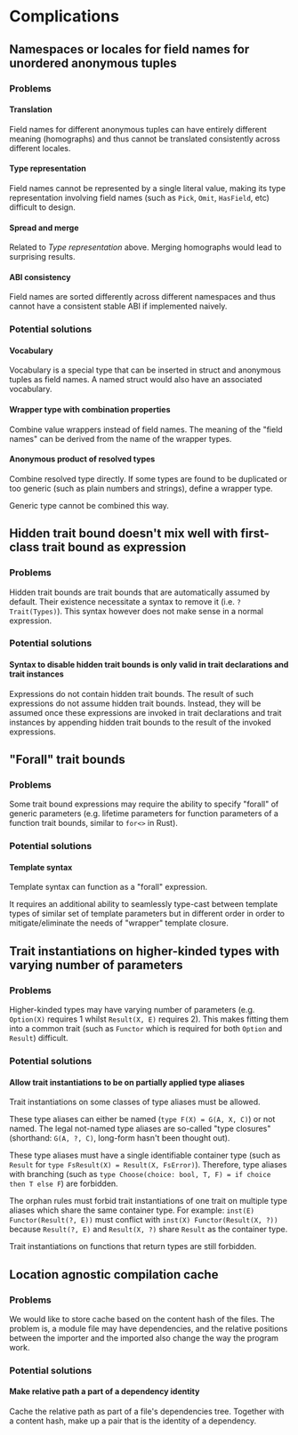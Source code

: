 # Complications

## Namespaces or locales for field names for unordered anonymous tuples

### Problems

#### Translation

Field names for different anonymous tuples can have entirely different meaning (homographs) and thus cannot be translated consistently across different locales.

#### Type representation

Field names cannot be represented by a single literal value, making its type representation involving field names (such as `Pick`, `Omit`, `HasField`, etc) difficult to design.

#### Spread and merge

Related to _Type representation_ above. Merging homographs would lead to surprising results.

#### ABI consistency

Field names are sorted differently across different namespaces and thus cannot have a consistent stable ABI if implemented naively.

### Potential solutions

#### Vocabulary

Vocabulary is a special type that can be inserted in struct and anonymous tuples as field names. A named struct would also have an associated vocabulary.

#### Wrapper type with combination properties

Combine value wrappers instead of field names. The meaning of the "field names" can be derived from the name of the wrapper types.

#### Anonymous product of resolved types

Combine resolved type directly. If some types are found to be duplicated or too generic (such as plain numbers and strings), define a wrapper type.

Generic type cannot be combined this way.

## Hidden trait bound doesn't mix well with first-class trait bound as expression

### Problems

Hidden trait bounds are trait bounds that are automatically assumed by default. Their existence necessitate a syntax to remove it (i.e. `?Trait(Types)`). This syntax however does not make sense in a normal expression.

### Potential solutions

#### Syntax to disable hidden trait bounds is only valid in trait declarations and trait instances

Expressions do not contain hidden trait bounds. The result of such expressions do not assume hidden trait bounds. Instead, they will be assumed once these expressions are invoked in trait declarations and trait instances by appending hidden trait bounds to the result of the invoked expressions.

## "Forall" trait bounds

### Problems

Some trait bound expressions may require the ability to specify "forall" of generic parameters (e.g. lifetime parameters for function parameters of a function trait bounds, similar to `for<>` in Rust).

### Potential solutions

#### Template syntax

Template syntax can function as a "forall" expression.

It requires an additional ability to seamlessly type-cast between template types of similar set of template parameters but in different order in order to mitigate/eliminate the needs of "wrapper" template closure.

## Trait instantiations on higher-kinded types with varying number of parameters

### Problems

Higher-kinded types may have varying number of parameters (e.g. `Option(X)` requires 1 whilst `Result(X, E)` requires 2). This makes fitting them into a common trait (such as `Functor` which is required for both `Option` and `Result`) difficult.

### Potential solutions

#### Allow trait instantiations to be on partially applied type aliases

Trait instantiations on some classes of type aliases must be allowed.

These type aliases can either be named (`type F(X) = G(A, X, C)`) or not named. The legal not-named type aliases are so-called "type closures" (shorthand: `G(A, ?, C)`, long-form hasn't been thought out).

These type aliases must have a single identifiable container type (such as `Result` for `type FsResult(X) = Result(X, FsError)`). Therefore, type aliases with branching (such as `type Choose(choice: bool, T, F) = if choice then T else F`) are forbidden.

The orphan rules must forbid trait instantiations of one trait on multiple type aliases which share the same container type. For example: `inst(E) Functor(Result(?, E))` must conflict with `inst(X) Functor(Result(X, ?))` because `Result(?, E)` and `Result(X, ?)` share `Result` as the container type.

Trait instantiations on functions that return types are still forbidden.

## Location agnostic compilation cache

### Problems

We would like to store cache based on the content hash of the files. The problem is, a module file may have dependencies, and the relative positions between the importer and the imported also change the way the program work.

### Potential solutions

#### Make relative path a part of a dependency identity

Cache the relative path as part of a file's dependencies tree. Together with a content hash, make up a pair that is the identity of a dependency.
